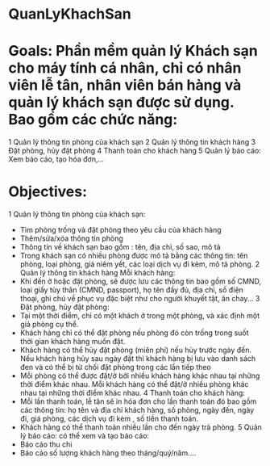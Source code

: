 # QuanLyKhachSan
# Goals: Phần mềm quản lý Khách sạn cho máy tính cá nhân, chỉ có nhân viên lễ tân, nhân viên bán hàng và quản lý khách sạn được sử dụng. Bao gồm các chức năng:
  1 Quản lý thông tin phòng của khách sạn
  2 Quản lý thông tin khách hàng
  3 Đặt phòng, hủy đặt phòng
  4 Thanh toán cho khách hàng
  5 Quản lý báo cáo: Xem báo cáo, tạo hóa đơn,...
# Objectives:
  1 Quản lý thông tin phòng của khách sạn:
   - Tìm phòng trống và đặt phòng theo yêu cầu của khách hàng
   - Thêm/sửa/xóa thông tin phòng
   - Thông tin về khách sạn bao gồm : tên, địa chỉ, số sao, mô tả 
   - Trong khách sạn có nhiều phòng được mô tả bằng các thông tin: tên phòng, loại phòng, giá niêm yết, các loại dịch vụ đi kèm, mô tả phòng.
  2 Quản lý thông tin khách hàng Mỗi khách hàng:
  - Khi đến ở hoặc đặt phòng, sẽ được lưu các thông tin bao gồm số CMND, loại giấy tùy thân (CMND, passport), họ tên đầy đủ, địa chỉ, số điện thoại, ghi chú về phục vụ đặc biệt như cho người khuyết tật, ăn chay...
  3 Đặt phòng, hủy đặt phòng: 
  - Tại một thời điểm, chỉ có một khách ở trong một phòng, và xác định một giá phòng cụ thể.
  -  Khách hàng chỉ có thể đặt phòng nếu phòng đó còn trống trong suốt thời gian khách hàng muốn đặt.
  -  Khách hàng có thể hủy đặt phòng (miên phí) nếu hủy trước ngày đến. Nếu khách hàng hủy sau ngày đặt thì khách hàng bị lưu vào danh sách đen và có thể bị từ chối đặt phòng trong các lần tiếp theo
  -  Mỗi phòng có thể được đặt/ở bởi nhiều khách hàng khác nhau tại những thời điểm khác nhau.
    Mỗi khách hàng có thể đặt/ở nhiều phòng khác nhau tại những thời điểm khác nhau.
  4 Thanh toán cho khách hàng: 
  -  Mỗi lần thanh toán, lễ tân sẽ in hóa đơn cho lần thanh toán đó bao gồm các thông tin: họ tên và địa chỉ khách hàng, số phòng, ngày đến, ngày đi, giá phòng, các dịch vụ đi kèm , số tiền thanh toán. 
  -  Khách hàng có thể thanh toán nhiều lần cho đến ngày trả phòng.
  5 Quản lý báo cáo: có thể xem và tạo báo cáo: 
  -  Báo cáo thu chi
  -  Báo cáo số lượng khách hàng theo tháng/quý/năm....
